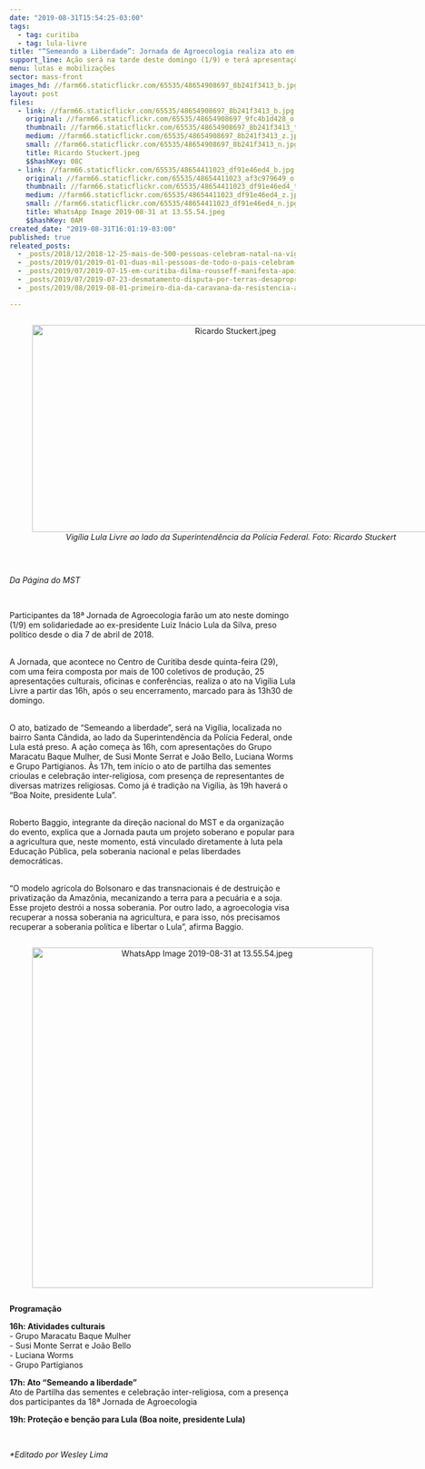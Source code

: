 ```yaml
---
date: "2019-08-31T15:54:25-03:00"
tags:
  - tag: curitiba
  - tag: lula-livre
title: "“Semeando a Liberdade”: Jornada de Agroecologia realiza ato em apoio a Lula"
support_line: Ação será na tarde deste domingo (1/9) e terá apresentações culturais e partilha de sementes crioulas
menu: lutas e mobilizações
sector: mass-front
images_hd: //farm66.staticflickr.com/65535/48654908697_8b241f3413_b.jpg
layout: post
files:
  - link: //farm66.staticflickr.com/65535/48654908697_8b241f3413_b.jpg
    original: //farm66.staticflickr.com/65535/48654908697_9fc4b1d428_o.jpg
    thumbnail: //farm66.staticflickr.com/65535/48654908697_8b241f3413_t.jpg
    medium: //farm66.staticflickr.com/65535/48654908697_8b241f3413_z.jpg
    small: //farm66.staticflickr.com/65535/48654908697_8b241f3413_n.jpg
    title: Ricardo Stuckert.jpeg
    $$hashKey: 08C
  - link: //farm66.staticflickr.com/65535/48654411023_df91e46ed4_b.jpg
    original: //farm66.staticflickr.com/65535/48654411023_af3c979649_o.jpg
    thumbnail: //farm66.staticflickr.com/65535/48654411023_df91e46ed4_t.jpg
    medium: //farm66.staticflickr.com/65535/48654411023_df91e46ed4_z.jpg
    small: //farm66.staticflickr.com/65535/48654411023_df91e46ed4_n.jpg
    title: WhatsApp Image 2019-08-31 at 13.55.54.jpeg
    $$hashKey: 0AM
created_date: "2019-08-31T16:01:19-03:00"
published: true
releated_posts:
  - _posts/2018/12/2018-12-25-mais-de-500-pessoas-celebram-natal-na-vigilia-lula-livre.md
  - _posts/2019/01/2019-01-01-duas-mil-pessoas-de-todo-o-pais-celebram-2019-na-vigilia-lula-livre.md
  - _posts/2019/07/2019-07-15-em-curitiba-dilma-rousseff-manifesta-apoio-a-18a-jornada-de-agroecologia.md
  - _posts/2019/07/2019-07-23-desmatamento-disputa-por-terras-desapropriacao-ilegal-os-latifundios-dos-dallagnol-na-amazonia.md
  - _posts/2019/08/2019-08-01-primeiro-dia-da-caravana-da-resistencia-afirma-a-luta-por-reforma-agraria-e-lula-livre.md

---
```

<div style="text-align:center">
<figure class="image" style="display:inline-block"><img alt="Ricardo Stuckert.jpeg" height="365" src="//farm66.staticflickr.com/65535/48654908697_8b241f3413_b.jpg" width="700" />
<figcaption><em>Vig&iacute;lia Lula Livre ao lado da Superintend&ecirc;ncia da Pol&iacute;cia Federal. Foto: Ricardo Stuckert</em></figcaption>
</figure>
</div>

<p>&nbsp;</p>

<p><em>Da P&aacute;gina do MST</em></p>

<p>&nbsp;</p>

<p>Participantes da 18&ordf; Jornada de Agroecologia far&atilde;o um ato neste domingo (1/9) em solidariedade ao ex-presidente Luiz In&aacute;cio Lula da Silva, preso pol&iacute;tico desde o dia 7 de abril de 2018.&nbsp;</p>

<p><br />
A Jornada, que acontece no Centro de Curitiba desde quinta-feira (29), com uma feira composta por mais de 100 coletivos de produ&ccedil;&atilde;o, 25 apresenta&ccedil;&otilde;es culturais, oficinas e confer&ecirc;ncias, realiza o ato na Vig&iacute;lia Lula Livre a partir das 16h, ap&oacute;s o seu encerramento, marcado para &agrave;s 13h30 de domingo.&nbsp;</p>

<p><br />
O ato, batizado de &ldquo;Semeando a liberdade&rdquo;, ser&aacute; na Vig&iacute;lia, localizada no bairro Santa C&acirc;ndida, ao lado da Superintend&ecirc;ncia da Pol&iacute;cia Federal, onde Lula est&aacute; preso. A a&ccedil;&atilde;o come&ccedil;a &agrave;s 16h, com apresenta&ccedil;&otilde;es do Grupo Maracatu Baque Mulher, de Susi Monte Serrat e Jo&atilde;o Bello, Luciana Worms e Grupo Partigianos. &Agrave;s 17h, tem in&iacute;cio o ato de partilha das sementes crioulas e celebra&ccedil;&atilde;o inter-religiosa, com presen&ccedil;a de representantes de diversas matrizes religiosas. Como j&aacute; &eacute; tradi&ccedil;&atilde;o na Vig&iacute;lia, &agrave;s 19h haver&aacute; o &ldquo;Boa Noite, presidente Lula&rdquo;.&nbsp;</p>

<p><br />
Roberto Baggio, integrante da dire&ccedil;&atilde;o nacional do MST e da organiza&ccedil;&atilde;o do evento, explica que a Jornada pauta um projeto soberano e popular para a agricultura que, neste momento, est&aacute; vinculado diretamente &agrave; luta pela Educa&ccedil;&atilde;o P&uacute;blica, pela soberania nacional e pelas liberdades democr&aacute;ticas.&nbsp;</p>

<p><br />
&ldquo;O modelo agr&iacute;cola do Bolsonaro e das transnacionais &eacute; de destrui&ccedil;&atilde;o e privatiza&ccedil;&atilde;o da Amaz&ocirc;nia, mecanizando a terra para a pecu&aacute;ria e a soja. Esse projeto destr&oacute;i a nossa soberania. Por outro lado, a agroecologia visa recuperar a nossa soberania na agricultura, e para isso, n&oacute;s precisamos recuperar a soberania pol&iacute;tica e libertar o Lula&rdquo;, afirma Baggio.&nbsp;</p>

<div style="text-align:center">
<figure class="image" style="display:inline-block"><img alt="WhatsApp Image 2019-08-31 at 13.55.54.jpeg" height="600" src="//farm66.staticflickr.com/65535/48654411023_df91e46ed4_b.jpg" width="600" />
<figcaption></figcaption>
</figure>
</div>

<p><strong>Programa&ccedil;&atilde;o</strong></p>

<p><strong>16h: Atividades culturais</strong><br />
- Grupo Maracatu Baque Mulher<br />
- Susi Monte Serrat e Jo&atilde;o Bello<br />
- Luciana Worms<br />
- Grupo Partigianos</p>

<p><strong>17h: Ato &ldquo;Semeando a liberdade&rdquo;</strong><br />
Ato de Partilha das sementes e celebra&ccedil;&atilde;o inter-religiosa, com a presen&ccedil;a dos participantes da 18&ordf; Jornada de Agroecologia</p>

<p><strong>19h: Prote&ccedil;&atilde;o e ben&ccedil;&atilde;o para Lula (Boa noite, presidente Lula)</strong></p>

<p>&nbsp;</p>

<p><em>*Editado por Wesley Lima</em></p>

<p>&nbsp;</p>
